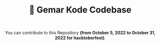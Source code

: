 <div align="center">
    <h1 align="center">👋 Gemar Kode Codebase</h3>
        <br />
        <p align="center">
            <p>You can contribute to this Repository <strong>(from October 5, 2022 to October 31, 2022 for hacktoberfest)</strong>.</p>
        </p>
</div>
